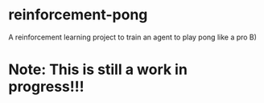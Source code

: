 # reinforcement-pong
A reinforcement learning project to train an agent to play pong like a pro B)

# Note: This is still a work in progress!!!
